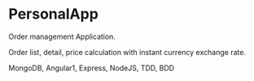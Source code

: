 # PersonalApp

Order management Application. 

Order list, detail, price calculation with instant currency exchange rate.

MongoDB, Angular1, Express, NodeJS, TDD, BDD


